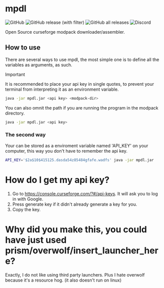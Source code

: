 # mpdl
![GitHub](https://img.shields.io/github/license/lukeonuke/mpdl)
![GitHub release (with filter)](https://img.shields.io/github/v/release/lukeonuke/mpdl)
![GitHub all releases](https://img.shields.io/github/downloads/lukeonuke/mpdl/total)
![Discord](https://img.shields.io/discord/790676398602715208)

Open Source curseforge modpack downloader/assembler.

## How to use
There are several ways to use mpdl, the most simple one is to define
all the variables as arguments, as such.

> [!IMPORTANT]  
> It is recommended to place your api key in single quotes, to prevent
> your terminal from interpreting it as an environment variable.

```bash
java -jar mpdl.jar <api key> <modpack-dir>
```

You can also omnit the path if you are running the program in the 
modpack directory.
```bash
java -jar mpdl.jar <api key>
```

### The second way
Your can be stored as a enviroment variable named 'API_KEY' on your 
computer, this way you don't have to remember the api key.

```bash
API_KEY='$2a$10$415125.dasda54z85484gfafe.wadfs' java -jar mpdl.jar
```

# How do I get my api key?
1. Go to https://console.curseforge.com/?#/api-keys.
It will ask you to log in with Google.
2. Press generate key if it didn't already generate a key for you.
3. Copy the key.

# Why did you make this, you could have just used prism/overwolf/insert_launcher_here?
Exactly, I do not like using third party launchers. Plus I hate
overwolf because it's a resource hog. (it also doesn't run on linux)



